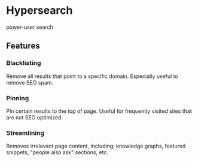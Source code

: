 # Hypersearch

power-user search

## Features

### Blacklisting

Remove all results that point to a specific domain. Especially useful to remove SEO spam.

### Pinning

Pin certain results to the top of page. Useful for frequently visited sites that are not SEO optimized.

### Streamlining

Removes irrelevant page content, including: knowledge graphs, featured snippets, "people also ask" sections, etc.
